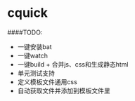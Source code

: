cquick
======

####TODO:
  *   一键安装bat
  *   一键watch
  *   一键build
    +   合并js、css和生成静态html
  *   单元测试支持
  *   定义模板文件通用css
  *   自动获取文件并添加到模板文件里
